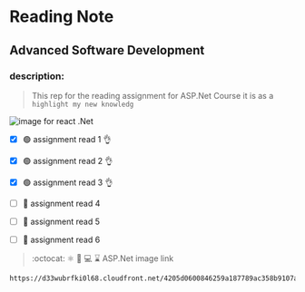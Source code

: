 # Reading Note
## Advanced Software Development
### description:
> This rep for the reading assignment for ASP.Net Course it is as a `highlight my new knowledg`

![image for react .Net](https://d33wubrfki0l68.cloudfront.net/4205d0600846259a187789ac358b9107a308d949/a4ec6/img/logo.svg)

- [x] :green_circle: assignment read 1   :ok_hand:
- [x] :green_circle: assignment read 2   :ok_hand:
- [x] :green_circle: assignment read 3   :ok_hand:
- [ ] :red_circle: assignment read 4 
- [ ] :red_circle: assignment read 5
- [ ] :red_circle: assignment read 6

       
 > :octocat: :atom_symbol: :file_folder: :computer: :hourglass:  ASP.Net
image link
```diff
https://d33wubrfki0l68.cloudfront.net/4205d0600846259a187789ac358b9107a308d949/a4ec6/img/logo.svg)https://d33wubrfki0l68.cloudfront.net/4205d0600846259a187789ac358b9107a308d949/a4ec6/img/logo.svg
```



